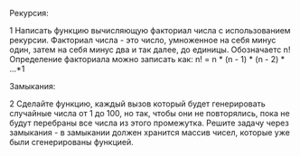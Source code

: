 ﻿Рекурсия:

1 Написать функцию вычисляющую факториал числа с использованием рекурсии.
Факториал числа - это число, умноженное на себя минус один, затем на себя 
минус два и так далее, до единицы. Обозначаетс n!
Определение факториала можно записать как: n! = n * (n - 1) * (n - 2) * ...*1

Замыкания:

2 Сделайте функцию, каждый вызов который будет генерировать случайные числа 
от 1 до 100, но так, чтобы они не повторялись, пока не будут перебраны все 
числа из этого промежутка. Решите задачу через замыкания - в замыкании должен 
хранится массив чисел, которые уже были сгенерированы функцией.  